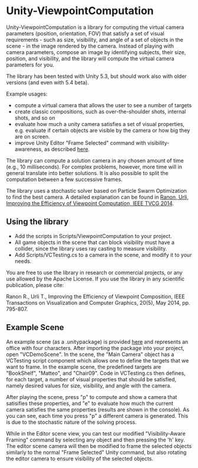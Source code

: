 # Unity-ViewpointComputation

Unity-ViewpointComputation is a library for computing the virtual camera parameters (position, orientation, FOV) that satisfy a set of visual requirements - such as size, visibility, and angle of a set of objects in the scene - in the image rendered by the camera. Instead of playing with camera parameters, compose an image by identifying subjects, their size, position, and visibility, and the library will compute the virtual camera parameters for you.

The library has been tested with Unity 5.3, but should work also with older versions (and even with 5.4 beta).

Example usages:

- compute a virtual camera that allows the user to see a number of targets
- create classic compositions, such as over-the-shoulder shots, internal shots, and so on
- evaluate how much a unity camera satisfies a set of visual properties, e.g. evaluate if certain objects are visible by the camera or how big they are on screen.
- improve Unity Editor "Frame Selected" command with visibility-awareness, as described [here](http://hcilab.uniud.it/images/stories/publications/2015-06/VisibilityFraming_WICED2015.pdf).

The library can compute a solution camera in any chosen amount of time (e.g., 10 milliseconds). For complex problems, however, more time will in general translate into better solutions. It is also possible to split the computation between a few successive frames.

The library uses a stochastic solver based on Particle Swarm Optimization to find the best camera. A detailed explanation can be found in [Ranon, Urli, Improving the Efficiency of Viewpoint Computation, IEEE TVCG 2014](http://hcilab.uniud.it/publications/356.html). 

## Using the library

- Add the scripts in Scripts/ViewpointComputation to your project.
- All game objects in the scene that can block visibility must have a collider, since the library uses ray casting to measure
visibility.
- Add Scripts/VCTesting.cs to a camera in the scene, and modify it to your needs.

You are free to use the library in research or commercial projects, or any use allowed by the Apache License. If you use the library in any scientific publication, please cite:

Ranon R., Urli T.,	Improving the Efficiency of Viewpoint Composition, IEEE Transactions on Visualization and Computer Graphics, 20(5), May 2014, pp. 795-807.

## Example Scene

An example scene (as a .unitypackage) is provided [here](https://www.dropbox.com/s/u31imdepcbb9fqw/Office-VC.unitypackage?dl=0) and represents an office with four characters. After importing the package into your project, open "VCDemoScene". In the scene, the "Main Camera" object has a VCTesting script component which allows one to define the targets that we want to frame. In the example scene, the predefined targets are "BookShelf", "Matteo", and "Chair09". Code in VCTesting.cs then defines, for each target, a number of visual properties that should be satisfied, namely desired values for size, visibility, and angle with the camera.

After playing the scene, press "p" to compute and show a camera that satisifies these properties, and "e" to evaluate how much the current camera satisfies the same properties (results are shown in the console). As you can see, each time you press "p" a different camera is generated. This is due to the stochastic nature of the solving process. 

While in the Editor scene view, you can test our modified "Visibility-Aware Framing" command by selecting any object and then pressing the 'h' key. The editor scene camera will then be modified to frame the selected objects similarly to the normal "Frame Selected" Unity command, but also rotating the editor camera to ensure visibility of the selected objects.

 





